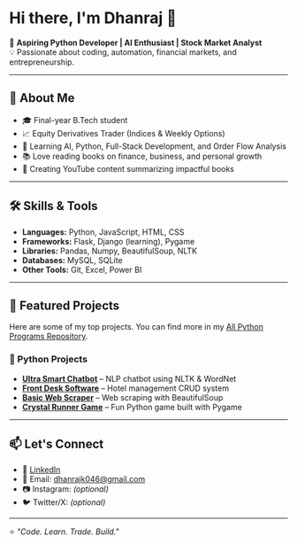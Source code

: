 # Hi there, I'm Dhanraj 👋

🎯 **Aspiring Python Developer | AI Enthusiast | Stock Market Analyst**  
💡 Passionate about coding, automation, financial markets, and entrepreneurship.

---

## 🚀 About Me
- 🎓 Final-year B.Tech student
- 📈 Equity Derivatives Trader (Indices & Weekly Options)
- 🧠 Learning AI, Python, Full-Stack Development, and Order Flow Analysis
- 📚 Love reading books on finance, business, and personal growth
- 🎥 Creating YouTube content summarizing impactful books

---

## 🛠 Skills & Tools
- **Languages:** Python, JavaScript, HTML, CSS
- **Frameworks:** Flask, Django (learning), Pygame
- **Libraries:** Pandas, Numpy, BeautifulSoup, NLTK
- **Databases:** MySQL, SQLite
- **Other Tools:** Git, Excel, Power BI

---

## 📌 Featured Projects
Here are some of my top projects. You can find more in my [All Python Programs Repository](https://github.com/dhanrajk046/All-python-programs).

### 🐍 Python Projects
- **[Ultra Smart Chatbot](https://github.com/dhanrajk046/All-python-programs/blob/main/21.ultra%20smart%20chatbot.py)** – NLP chatbot using NLTK & WordNet
- **[Front Desk Software](https://github.com/dhanrajk046/All-python-programs/blob/main/18.Front%20desk%20software.py)** – Hotel management CRUD system
- **[Basic Web Scraper](https://github.com/dhanrajk046/All-python-programs/blob/main/10.Basic%20Web%20Scraper.py)** – Web scraping with BeautifulSoup
- **[Crystal Runner Game](https://github.com/dhanrajk046/All-python-programs/blob/main/12.Crystal%20Runner%20Game.py)** – Fun Python game built with Pygame

---

## 📫 Let's Connect
- 💼 [LinkedIn](https://www.linkedin.com/in/dhanraj-kumar-20a898176/)
- 📧 Email: dhanrajk046@gmail.com
- 📷 Instagram: *(optional)*
- 🐦 Twitter/X: *(optional)*

---

⭐️ *"Code. Learn. Trade. Build."*

